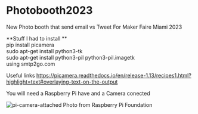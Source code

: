 # Photobooth2023

New Photo booth that send email vs Tweet For Maker Faire Miami 2023

**Stuff I had to install  **<br/>
pip install picamera  <br/>
sudo apt-get install python3-tk  <br/>
sudo apt-get install python3-pil python3-pil.imagetk <br/>
using smtp2go.com

Useful links 
https://picamera.readthedocs.io/en/release-1.13/recipes1.html?highlight=text#overlaying-text-on-the-output

You will need a Raspberry Pi have and a Camera conected

![pi-camera-attached](https://user-images.githubusercontent.com/1426877/227970625-08ccf26c-f8ca-4326-8524-e4d1b1b046fe.jpg)
Photo from Raspberry Pi Foundation 
